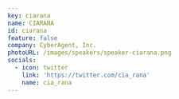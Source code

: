 ```yaml
---
key: ciarana
name: CIARANA
id: ciarana
feature: false
company: CyberAgent, Inc.
photoURL: /images/speakers/speaker-ciarana.png
socials:
  - icon: twitter
    link: 'https://twitter.com/cia_rana'
    name: cia_rana
---
```


